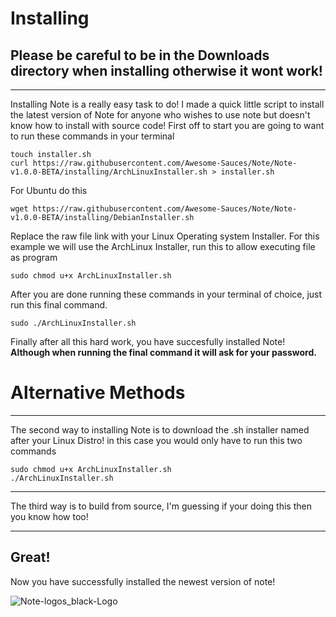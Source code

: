 # Installing
## Please be careful to be in the Downloads directory when installing otherwise it wont work!
___

Installing Note is a really easy task to do!
I made a quick little script to install the latest version of Note for anyone who wishes to use note but doesn't know how to install with source code!
First off to start you are going to want to run these commands in your terminal

    touch installer.sh
    curl https://raw.githubusercontent.com/Awesome-Sauces/Note/Note-v1.0.0-BETA/installing/ArchLinuxInstaller.sh > installer.sh

For Ubuntu do this

    wget https://raw.githubusercontent.com/Awesome-Sauces/Note/Note-v1.0.0-BETA/installing/DebianInstaller.sh

Replace the raw file link with your Linux Operating system Installer.
For this example we will use the ArchLinux Installer,
run this to allow executing file as program

    sudo chmod u+x ArchLinuxInstaller.sh

After you are done running these commands in your terminal of choice, just run this final command.
```
sudo ./ArchLinuxInstaller.sh
```
Finally after all this hard work, you have succesfully installed Note!
**Although when running the final command it will ask for your password.**

# Alternative Methods
___

The second way to installing Note is to download the .sh installer named after your Linux Distro!
in this case you would only have to run this two commands

    sudo chmod u+x ArchLinuxInstaller.sh
    ./ArchLinuxInstaller.sh
___

The third way is to build from source, I'm guessing if your doing this then you know how too!
___

## Great!
Now you have successfully installed the newest version of note!

![Note-logos_black-Logo](https://user-images.githubusercontent.com/78565561/150656857-c89e1528-9f4b-4df2-bd51-c43456c720c0.png)

